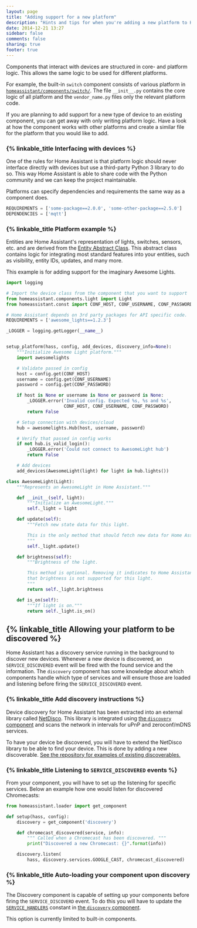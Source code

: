 ```yaml
---
layout: page
title: "Adding support for a new platform"
description: "Hints and tips for when you're adding a new platform to Home Assistant."
date: 2014-12-21 13:27
sidebar: false
comments: false
sharing: true
footer: true
---
```


Components that interact with devices are structured in core- and platform logic. This allows the same logic to be used for different platforms.

For example, the built-in `switch` component consists of various platform in [`homeassistant/components/switch/`](https://github.com/home-assistant/home-assistant/tree/master/homeassistant/components/switch). The file `__init__.py` contains the core logic of all platform and the `vendor_name.py` files only the relevant platform code.

If you are planning to add support for a new type of device to an existing component, you can get away with only writing platform logic. Have a look at how the component works with other platforms and create a similar file for the platform that you would like to add.

### {% linkable_title Interfacing with devices %}

One of the rules for Home Assistant is that platform logic should never interface directly with devices but use a third-party Python 3 library to do so. This way Home Assistant is able to share code with the Python community and we can keep the project maintainable.

Platforms can specify dependencies and requirements the same way as a component does.

```python
REQUIREMENTS = ['some-package==2.0.0', 'some-other-package==2.5.0']
DEPENDENCIES = ['mqtt']
```

### {% linkable_title Platform example %}



Entities are Home Assistant's representation of lights, switches, sensors, etc. and are derived from the [Entity Abstract Class](https://github.com/home-assistant/home-assistant/blob/master/homeassistant/helpers/entity.py). This abstract class contains logic for integrating most standard features into your entities, such as visibility, entity IDs, updates, and many more.

This example is for adding support for the imaginary Awesome Lights.

```python
import logging

# Import the device class from the component that you want to support
from homeassistant.components.light import Light
from homeassistant.const import CONF_HOST, CONF_USERNAME, CONF_PASSWORD

# Home Assistant depends on 3rd party packages for API specific code.
REQUIREMENTS = ['awesome_lights==1.2.3']

_LOGGER = logging.getLogger(__name__)


setup_platform(hass, config, add_devices, discovery_info=None):
    """Initialize Awesome Light platform."""
    import awesomelights

    # Validate passed in config
    host = config.get(CONF_HOST)
    username = config.get(CONF_USERNAME)
    password = config.get(CONF_PASSWORD)

    if host is None or username is None or password is None:
        _LOGGER.error('Invalid config. Expected %s, %s and %s',
                      CONF_HOST, CONF_USERNAME, CONF_PASSWORD)
        return False

    # Setup connection with devices/cloud
    hub = awesomelights.Hub(host, username, password)

    # Verify that passed in config works
    if not hub.is_valid_login():
        _LOGGER.error('Could not connect to AwesomeLight hub')
        return False

    # Add devices
    add_devices(AwesomeLight(light) for light in hub.lights())

class AwesomeLight(Light):
    """Represents an AwesomeLight in Home Assistant."""

    def __init__(self, light):
        """Initialize an AwesomeLight."""
        self._light = light

    def update(self):
        """Fetch new state data for this light.

        This is the only method that should fetch new data for Home Assitant.
        """
        self._light.update()

    def brightness(self):
        """Brightness of the light.

        This method is optional. Removing it indicates to Home Assistant
        that brightness is not supported for this light.
        """
        return self._light.brightness

    def is_on(self):
        """If light is on."""
        return self._light.is_on()
```

## {% linkable_title Allowing your platform to be discovered %}

Home Assistant has a discovery service running in the background to discover new devices. Whenever a new device is discovered, an `SERVICE_DISCOVERED` event will be fired with the found service and the information. The `discovery` component has some knowledge about which components handle which type of services and will ensure those are loaded and listening before firing the `SERVICE_DISCOVERED` event.

### {% linkable_title Add discovery instructions %}

Device discovery  for Home Assistant has been extracted into an external library called [NetDisco](https://github.com/balloob/netdisco). This library is integrated using [the `discovery` component](https://github.com/home-assistant/home-assistant/blob/dev/homeassistant/components/discovery.py) and scans the network in intervals for uPnP and zeroconf/mDNS services.

To have your device be discovered, you will have to extend the NetDisco library to be able to find your device. This is done by adding a new discoverable. [See the repository for examples of existing discoverables.](https://github.com/balloob/netdisco/tree/master/netdisco/discoverables)

### {% linkable_title Listening to `SERVICE_DISCOVERED` events %}

From your component, you will have to set up the listening for specific services. Below an example how one would listen for discovered Chromecasts:

```python
from homeassistant.loader import get_component

def setup(hass, config):
    discovery = get_component('discovery')

    def chromecast_discovered(service, info):
        """ Called when a Chromecast has been discovered. """
        print("Discovered a new Chromecast: {}".format(info))

    discovery.listen(
        hass, discovery.services.GOOGLE_CAST, chromecast_discovered)
```

### {% linkable_title Auto-loading your component upon discovery %}

The Discovery component is capable of setting up your components before firing the `SERVICE_DISCOVERD` event. To do this you will have to update the [`SERVICE_HANDLERS`](https://github.com/home-assistant/home-assistant/blob/dev/homeassistant/components/discovery.py#L29) constant in [the `discovery` component](https://github.com/home-assistant/home-assistant/blob/dev/homeassistant/components/discovery.py).

<p class='note warning'>
This option is currently limited to built-in components.
</p>
